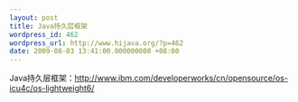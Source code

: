 ```yaml
---
layout: post
title: Java持久层框架
wordpress_id: 462
wordpress_url: http://www.hijava.org/?p=462
date: 2009-08-03 13:41:00.000000000 +08:00
---
```

Java持久层框架：<a href="http://www.ibm.com/developerworks/cn/opensource/os-icu4c/os-lightweight6/" target="_blank">http://www.ibm.com/developerworks/cn/opensource/os-icu4c/os-lightweight6/</a>
